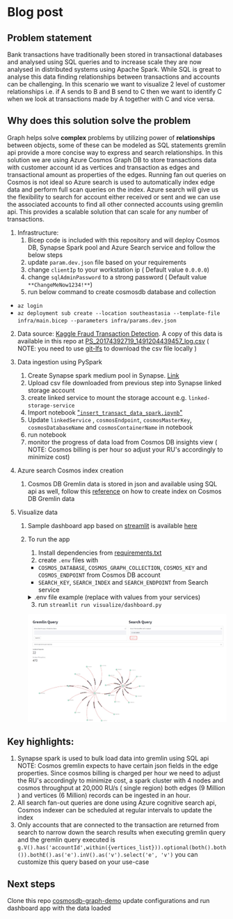 # Blog post

## Problem statement

Bank transactions have traditionally been stored in transactional databases and analysed using SQL queries and to increase scale they are now analysed in distributed systems using Apache Spark. While SQL is great to analyse this data finding relationships between transactions and accounts can be challenging. In this scenario we want to visualize 2 level of customer relationships i.e. if A sends to B and B send to C then we want to identify C when we look at transactions made by A together with C and vice versa.

## Why does this solution solve the problem

Graph helps solve **complex** problems by utilizing power of **relationships** between objects, some of these can be modeled as SQL statements gremlin api provide a more concise way to express and search relationships. In this solution we are using Azure Cosmos Graph DB to store transactions data with customer account id as vertices and transaction as edges and transactional amount as properties of the edges. Running fan out queries on Cosmos is not ideal so Azure search is used to automatically index edge data and perform full scan queries on the index. Azure search will give us the flexibility to search for account either received or sent and we can use the associated accounts to find all other connected accounts using gremlin api. This provides a scalable solution that can scale for any number of transactions.


1. Infrastructure:
   1. Bicep code is included with this repository and will deploy Cosmos DB, Synapse Spark pool and Azure Search service and follow the below steps
   2. update `param.dev.json` file based on your requirements
   3. change `clientIp` to your workstation ip ( Default value `0.0.0.0`)
   4. change `sqlAdminPassword` to a strong password ( Default value `**ChangeMeNow1234!**`)
   5. run below command to create cosmosdb database and collection

- `az login`
- `az deployment sub create --location southeastasia --template-file infra/main.bicep --parameters infra/params.dev.json`

2. Data source: [Kaggle Fraud Transaction Detection](https://www.kaggle.com/llabhishekll/fraud-transaction-detection/data). A copy of this data is available in this repo at [PS_20174392719_1491204439457_log.csv](load_data/data/PS_20174392719_1491204439457_log.csv) ( NOTE: you need to use [git-lfs](https://git-lfs.github.com/) to download the csv file locally )

3. Data ingestion using PySpark

   1. Create Synapse spark medium pool in Synapse. [Link](https://docs.microsoft.com/en-us/azure/synapse-analytics/quickstart-create-apache-spark-pool-portal)
   2. Upload csv file downloaded from previous step into Synapse linked storage account
   3. create linked service to mount the storage account e.g. `linked-storage-service`
   4. Import notebook ["`insert_transact_data_spark.ipynb`"](load_data/insert_transact_data_spark.ipynb)
   5. Update `linkedService` , `cosmosEndpoint`, `cosmosMasterKey`, `cosmosDatabaseName` and `cosmosContainerName` in notebook
   6. run notebook
   7. monitor the progress of data load from Cosmos DB insights view ( NOTE: Cosmos billing is per hour so adjust your RU's accordingly to minimize cost)

4. Azure search Cosmos index creation

   1. Cosmos DB Gremlin data is stored in json and available using SQL api as well, follow this [reference](https://docs.microsoft.com/en-us/azure/search/search-howto-index-cosmosdb) on how to create index on Cosmos DB Gremlin data

5. Visualize data

   1. Sample dashboard app based on [streamlit](https://github.com/streamlit/streamlit) is available [here](visualize/dashboard.py)
   2. To run the app

      1. Install dependencies from [requirements.txt](./requirements.txt)
      2. create `.env` files with

      - `COSMOS_DATABASE`, `COSMOS_GRAPH_COLLECTION`, `COSMOS_KEY` and `COSMOS_ENDPOINT` from Cosmos DB account
      - `SEARCH_KEY`, `SEARCH_INDEX` and `SEARCH_ENDPOINT` from Search service
      <details>
      <summary>.env file example (replace with values from your services)</summary>

      ```bash
      COSMOS_DATABASE=database01
      COSMOS_GRAPH_COLLECTION=graph01
      COSMOS_KEY=xxxxx
      COSMOS_ENDPOINT=xxxxx.gremlin.cosmos.azure.com:443/
      SEARCH_KEY=xxxx
      SEARCH_INDEX=cosmosdb-index
      SEARCH_ENDPOINT=https://xxxxx.search.windows.net
      ```

      </details>

      3. run `streamlit run visualize/dashboard.py`

      ![Dashboard Sample](images/dashboard_01.jpg)

## Key highlights:

1. Synapse spark is used to bulk load data into gremlin using SQL api NOTE: Cosmos gremlin expects to have certain json fields in the edge properties. Since cosmos billing is charged per hour we need to adjust the RU's accordingly to minimize cost, a spark cluster with 4 nodes and cosmos throughput at 20,000 RU/s ( single region) both edges (9 Million ) and vertices (6 Million) records can be ingested in an hour.
2. All search fan-out queries are done using Azure cognitive search api, Cosmos indexer can be scheduled at regular intervals to update the index
3. Only accounts that are connected to the transaction are returned from search to narrow down the search results when executing gremlin query and the gremlin query executed is `g.V().has('accountId',within({vertices_list})).optional(both().both()).bothE().as('e').inV().as('v').select('e', 'v')` you can customize this query based on your use-case

## Next steps

Clone this repo [cosmosdb-graph-demo](https://github.com/lordlinus/cosmosdb-graph-demo) update configurations and run dashboard app with the data loaded
